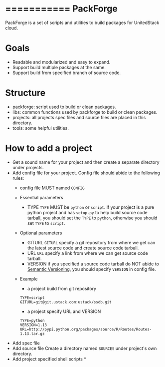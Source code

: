 ===========
PackForge
===========

PackForge is a set of scripts and utilities to build packages for UnitedStack cloud.

# Goals

  * Readable and modularized and easy to expand.
  * Support build multiple packages at the same.
  * Support build from specified branch of source code.

# Structure
  * packforge: script used to build or clean packages.
  * libs: common functions used by packforge to build or clean packages.
  * projects: all projects spec files and source files are placed in this directory.
  * tools: some helpful utilities.

# How to add a project
  - Get a sound name for your project and then create a separate directory under projects.
  - Add config file for your project. Config file should abide to the following rules:
    * config file MUST named `CONFIG`
    * Essential parameters
      * TYPE
      `TYPE` MUST be `python` or `script`. if your project is a pure python project
      and has `setup.py` to help build source code tarball, you should set the `TYPE`
      to `python`, otherwise you should set `TYPE` to `script`.
    * Optional parameters
      * GITURL
      `GITURL` specify a git repository from where we get can the latest source code and create source code tarball.
      * URL
      `URL` specify a link from where we can get source code tarball.
      * VERSION
      if you specified a source code tarball do NOT abide to [Semantic Versioning](http://semver.org/lang/zh-CN/),
      you should specify `VERSION` in config file.

    * Example
      - a project build from git repository
      ```
      TYPE=script
      GITURL=git@git.ustack.com:ustack/ssdb.git
      ```
      - a project specify URL and VERSION
      ```
      TYPE=python
      VERSION=1.13
      URL=http://pypi.python.org/packages/source/R/Routes/Routes-1.13.tar.gz
      ```
  - Add spec file
  - Add source file
    Create a directory named `SOURCES` under project's own directory.
  - Add project specified shell scripts
    * 
  
